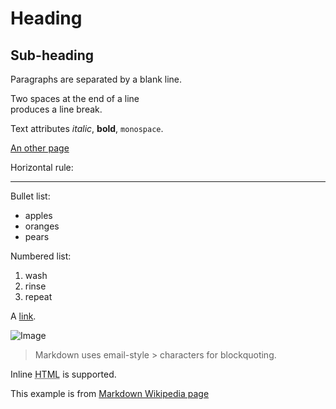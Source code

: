 Heading
=======

## Sub-heading

Paragraphs are separated
by a blank line.

Two spaces at the end of a line  
produces a line break.

Text attributes _italic_, 
**bold**, `monospace`.

[An other page](subdir/other.html)

Horizontal rule:

---

Bullet list:

  * apples
  * oranges
  * pears

  

Numbered list:

  1. wash
  2. rinse
  3. repeat

  

A [link](https://google.com/).

![Image](https://upload.wikimedia.org/wikipedia/commons/4/48/Markdown-mark.svg)

> Markdown uses email-style > characters for blockquoting.

Inline <abbr title="Hypertext Markup Language">HTML</abbr> is supported.

This example is from [Markdown Wikipedia page](https://en.wikipedia.org/wiki/Markdown)

